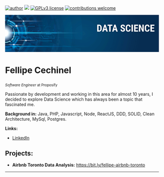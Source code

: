 [![author](https://img.shields.io/badge/author-carlosfab-red.svg)](https://www.linkedin.com/in/carlosfab) [![](https://img.shields.io/badge/python-3.7+-blue.svg)](https://www.python.org/downloads/release/python-365/) [![GPLv3 license](https://img.shields.io/badge/License-GPLv3-blue.svg)](http://perso.crans.org/besson/LICENSE.html) [![contributions welcome](https://img.shields.io/badge/contributions-welcome-brightgreen.svg?style=flat)](https://github.com/carlosfab/data_science/issues)

<p align="center">
  <img src="banner.png" >
</p>

# Fellipe Cechinel
<sub>*Software Engineer* at Proposify</sub>

Passionate by development and working in this area for almost 10 years, I decided to explore Data Science which has always been a topic that fascinated me.

**Background in:** Java, PHP, Javascript, Node, ReactJS, DDD, SOLID, Clean Architecture, MySql, Postgres.

**Links:**
* [LinkedIn](https://www.linkedin.com/in/fellipe-cechinel/)


## Projects:
* **Airbnb Toronto Data Analysis:** https://bit.ly/fellipe-airbnb-toronto

---




